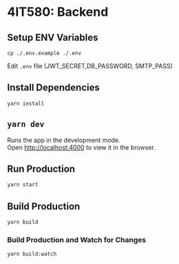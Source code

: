 # 4IT580: Backend

## Setup ENV Variables

```
cp ./.env.example ./.env
```
Edit `.env` file (JWT_SECRET,DB_PASSWORD, SMTP_PASS)

## Install Dependencies

```bash
yarn install
```

## `yarn dev`

Runs the app in the development mode.\
Open [http://localhost:4000](http://localhost:4000) to view it in the browser.

## Run Production

```bash
yarn start
```

## Build Production

```bash
yarn build
```

### Build Production and Watch for Changes

```bash
yarn build:watch
```
